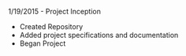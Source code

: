 1/19/2015 - Project Inception
+ Created Repository
+ Added project specifications and documentation
+ Began Project
